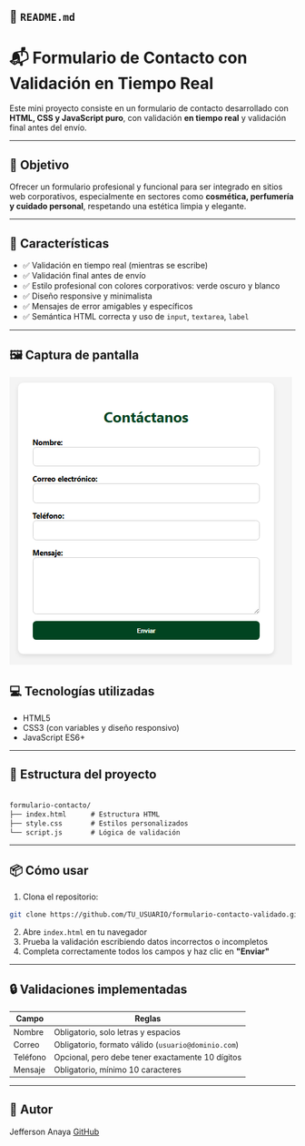 ## 📄 `README.md`

# 📬 Formulario de Contacto con Validación en Tiempo Real

Este mini proyecto consiste en un formulario de contacto desarrollado con **HTML, CSS y JavaScript puro**, con validación **en tiempo real** y validación final antes del envío.

---

## 🎯 Objetivo

Ofrecer un formulario profesional y funcional para ser integrado en sitios web corporativos, especialmente en sectores como **cosmética, perfumería y cuidado personal**, respetando una estética limpia y elegante.

---

## 🧩 Características

- ✅ Validación en tiempo real (mientras se escribe)
- ✅ Validación final antes de envío
- ✅ Estilo profesional con colores corporativos: verde oscuro y blanco
- ✅ Diseño responsive y minimalista
- ✅ Mensajes de error amigables y específicos
- ✅ Semántica HTML correcta y uso de `input`, `textarea`, `label`

---

## 🖼 Captura de pantalla

![alt text](image.png)

## 💻 Tecnologías utilizadas

- HTML5
- CSS3 (con variables y diseño responsivo)
- JavaScript ES6+

---

## 📁 Estructura del proyecto

```

formulario-contacto/
├── index.html      # Estructura HTML
├── style.css       # Estilos personalizados
└── script.js       # Lógica de validación

````

---

## 📦 Cómo usar

1. Clona el repositorio:

```bash
git clone https://github.com/TU_USUARIO/formulario-contacto-validado.git
````

2. Abre `index.html` en tu navegador
3. Prueba la validación escribiendo datos incorrectos o incompletos
4. Completa correctamente todos los campos y haz clic en **"Enviar"**

---

## 🔒 Validaciones implementadas

| Campo    | Reglas                                              |
| -------- | --------------------------------------------------- |
| Nombre   | Obligatorio, solo letras y espacios                 |
| Correo   | Obligatorio, formato válido (`usuario@dominio.com`) |
| Teléfono | Opcional, pero debe tener exactamente 10 dígitos    |
| Mensaje  | Obligatorio, mínimo 10 caracteres                   |

---

## 🧠 Autor

Jefferson Anaya
[GitHub](https://github.com/jefryerson2003)
